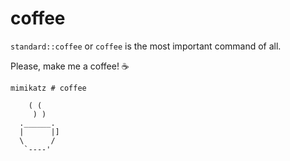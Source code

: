 # coffee

`standard::coffee` or `coffee` is the most important command of all.

Please, make me a coffee! :coffee:

```
mimikatz # coffee

    ( (
     ) )
  .______.
  |      |]
  \      /
   `----'
```
